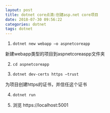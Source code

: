 ```yaml
---
layout: post
title: dotnet core点滴:创建asp.net core项目
date: 2018-07-30 09:56:22
categories: dotnet
tags: dotnet
---
```


1. `dotnet new webapp –o aspnetcoreapp`

新建webapp类型的项目到aspnetcoreaspp文件夹

2. `cd aspnetcoreapp`

3. `dotnet dev-certs https –trust`

为项目创建https的证书，并信任这个证书

4. `dotnet run`

5. 浏览 https://localhost:5001
